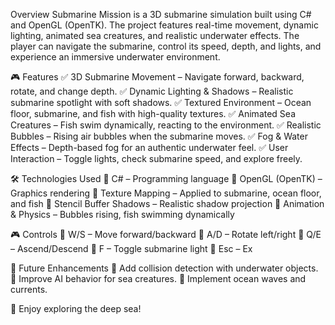 Overview
Submarine Mission is a 3D submarine simulation built using C# and OpenGL (OpenTK). The project features real-time movement, dynamic lighting, animated sea creatures, and realistic underwater effects. The player can navigate the submarine, control its speed, depth, and lights, and experience an immersive underwater environment.

🎮 Features
✅ 3D Submarine Movement – Navigate forward, backward, rotate, and change depth.
✅ Dynamic Lighting & Shadows – Realistic submarine spotlight with soft shadows.
✅ Textured Environment – Ocean floor, submarine, and fish with high-quality textures.
✅ Animated Sea Creatures – Fish swim dynamically, reacting to the environment.
✅ Realistic Bubbles – Rising air bubbles when the submarine moves.
✅ Fog & Water Effects – Depth-based fog for an authentic underwater feel.
✅ User Interaction – Toggle lights, check submarine speed, and explore freely.

🛠️ Technologies Used
🔹 C# – Programming language
🔹 OpenGL (OpenTK) – Graphics rendering
🔹 Texture Mapping – Applied to submarine, ocean floor, and fish
🔹 Stencil Buffer Shadows – Realistic shadow projection
🔹 Animation & Physics – Bubbles rising, fish swimming dynamically

🎮 Controls
🔹 W/S – Move forward/backward
🔹 A/D – Rotate left/right
🔹 Q/E – Ascend/Descend
🔹 F – Toggle submarine light
🔹 Esc – Ex

🌟 Future Enhancements
🔹 Add collision detection with underwater objects.
🔹 Improve AI behavior for sea creatures.
🔹 Implement ocean waves and currents.

🚀 Enjoy exploring the deep sea! 
